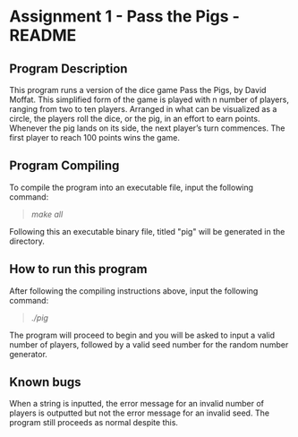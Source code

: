 
# Assignment 1 - Pass the Pigs - README

## Program Description

This program runs a version of the dice game Pass the Pigs, by David Moffat.  This simplified form of the game is played with n number of players, ranging from two to ten players. Arranged in what can be visualized as a circle, the players roll the dice, or the pig, in an effort to earn points. Whenever the pig lands on its side, the next player’s turn commences. The first player to reach 100 points wins the game. 

## Program Compiling

To compile the program into an executable file, input the following command:  
>*make all*  

Following this an executable binary file, titled "pig" will be generated in the directory.

## How to run this program

After following the compiling instructions above, input the following command:  
>*./pig*  

The program will proceed to begin and you will be asked to input a valid number of players, followed by a valid seed number for the random number generator.

## Known bugs

When a string is inputted, the error message for an invalid number of players is outputted but not the error message for an invalid seed. The program still proceeds as normal despite this.
